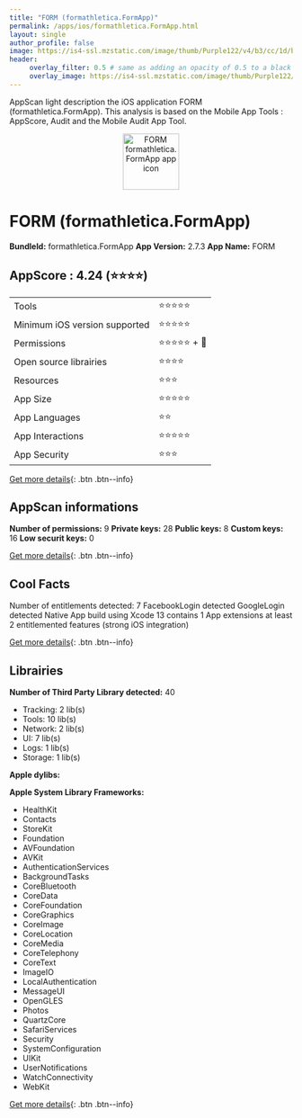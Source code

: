 ```yaml
---
title: "FORM (formathletica.FormApp)"
permalink: /apps/ios/formathletica.FormApp.html
layout: single
author_profile: false
image: https://is4-ssl.mzstatic.com/image/thumb/Purple122/v4/b3/cc/1d/b3cc1db4-8b27-e7b9-23d6-a9611571d0c1/AppIcon-1x_U007emarketing-0-6-0-85-220.png/512x512bb.jpg
header: 
     overlay_filter: 0.5 # same as adding an opacity of 0.5 to a black background
     overlay_image: https://is4-ssl.mzstatic.com/image/thumb/Purple122/v4/b3/cc/1d/b3cc1db4-8b27-e7b9-23d6-a9611571d0c1/AppIcon-1x_U007emarketing-0-6-0-85-220.png/512x512bb.jpg
---
```

AppScan light description the iOS application FORM (formathletica.FormApp). This analysis is based on the Mobile App Tools : AppScore, Audit and the Mobile Audit App Tool.

  
  
<div style="text-align: center;"><img src="https://is4-ssl.mzstatic.com/image/thumb/Purple122/v4/b3/cc/1d/b3cc1db4-8b27-e7b9-23d6-a9611571d0c1/AppIcon-1x_U007emarketing-0-6-0-85-220.png/512x512bb.jpg" width="100" height="100" alt="FORM formathletica.FormApp app icon"></div>  
  
# FORM (formathletica.FormApp)

**BundleId:** formathletica.FormApp
**App Version:** 2.7.3
**App Name:** FORM


## AppScore : 4.24 (⭐️⭐️⭐️⭐️) 

<table>
<tr><td> Tools </td><td> ⭐️⭐️⭐️⭐️⭐️ </td></tr>
<tr><td> Minimum iOS version supported </td><td> ⭐️⭐️⭐️⭐️⭐️ </td></tr>
<tr><td> Permissions </td><td> ⭐️⭐️⭐️⭐️⭐️ + 🌟 </td></tr>
<tr><td> Open source librairies </td><td> ⭐️⭐️⭐️⭐️ </td></tr>
<tr><td> Resources </td><td> ⭐️⭐️⭐️ </td></tr>
<tr><td> App Size </td><td> ⭐️⭐️⭐️⭐️⭐️ </td></tr>
<tr><td> App Languages </td><td> ⭐️⭐️ </td></tr>
<tr><td> App Interactions </td><td> ⭐️⭐️⭐️⭐️⭐️ </td></tr>
<tr><td> App Security </td><td> ⭐️⭐️⭐️ </td></tr>
</table>

[Get more details](/pricing.html){: .btn .btn--info}  
  
## AppScan informations 

**Number of permissions:** 9
**Private keys:** 28
**Public keys:** 8
**Custom keys:** 16
**Low securit keys:** 0
  
[Get more details](/pricing.html){: .btn .btn--info}

## Cool Facts

Number of entitlements detected: 7
FacebookLogin detected
GoogleLogin detected
Native App
build using Xcode 13
contains 1 App extensions
at least 2 entitlemented features (strong iOS integration)
  
[Get more details](/pricing.html){: .btn .btn--info}

## Librairies 
**Number of Third Party Library detected:** 40
- Tracking: 2 lib(s)
- Tools: 10 lib(s)
- Network: 2 lib(s)
- UI: 7 lib(s)
- Logs: 1 lib(s)
- Storage: 1 lib(s)

**Apple dylibs:**


**Apple System Library Frameworks:**
- HealthKit
- Contacts
- StoreKit
- Foundation
- AVFoundation
- AVKit
- AuthenticationServices
- BackgroundTasks
- CoreBluetooth
- CoreData
- CoreFoundation
- CoreGraphics
- CoreImage
- CoreLocation
- CoreMedia
- CoreTelephony
- CoreText
- ImageIO
- LocalAuthentication
- MessageUI
- OpenGLES
- Photos
- QuartzCore
- SafariServices
- Security
- SystemConfiguration
- UIKit
- UserNotifications
- WatchConnectivity
- WebKit


  
[Get more details](/pricing.html){: .btn .btn--info}

